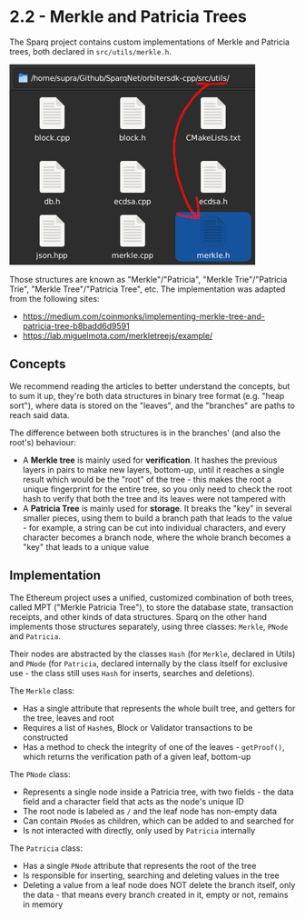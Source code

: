 # 2.2 - Merkle and Patricia Trees

The Sparq project contains custom implementations of Merkle and Patricia trees, both declared in `src/utils/merkle.h`.

![Merkle](img/Merkle.png)

Those structures are known as "Merkle"/"Patricia", "Merkle Trie"/"Patricia Trie", "Merkle Tree"/"Patricia Tree", etc. The implementation was adapted from the following sites:

* https://medium.com/coinmonks/implementing-merkle-tree-and-patricia-tree-b8badd6d9591
* https://lab.miguelmota.com/merkletreejs/example/

## Concepts

We recommend reading the articles to better understand the concepts, but to sum it up, they're both data structures in binary tree format (e.g. "heap sort"), where data is stored on the "leaves", and the "branches" are paths to reach said data.

The difference between both structures is in the branches' (and also the root's) behaviour:

* A **Merkle tree** is mainly used for **verification**. It hashes the previous layers in pairs to make new layers, bottom-up, until it reaches a single result which would be the "root" of the tree - this makes the root a unique fingerprint for the entire tree, so you only need to check the root hash to verify that both the tree and its leaves were not tampered with
* A **Patricia Tree** is mainly used for **storage**. It breaks the "key" in several smaller pieces, using them to build a branch path that leads to the value - for example, a string can be cut into individual characters, and every character becomes a branch node, where the whole branch becomes a "key" that leads to a unique value

## Implementation

The Ethereum project uses a unified, customized combination of both trees, called MPT ("Merkle Patricia Tree"), to store the database state, transaction receipts, and other kinds of data structures. Sparq on the other hand implements those structures separately, using three classes: `Merkle`, `PNode` and `Patricia`.

Their nodes are abstracted by the classes `Hash` (for `Merkle`, declared in Utils) and `PNode` (for `Patricia`, declared internally by the class itself for exclusive use - the class still uses `Hash` for inserts, searches and deletions).

The `Merkle` class:
* Has a single attribute that represents the whole built tree, and getters for the tree, leaves and root
* Requires a list of `Hash`es, Block or Validator transactions to be constructed
* Has a method to check the integrity of one of the leaves - `getProof()`, which returns the verification path of a given leaf, bottom-up

The `PNode` class:
* Represents a single node inside a Patricia tree, with two fields - the data field and a character field that acts as the node's unique ID
* The root node is labeled as `/` and the leaf node has non-empty data
* Can contain `PNode`s as children, which can be added to and searched for
* Is not interacted with directly, only used by `Patricia` internally

The `Patricia` class:
* Has a single `PNode` attribute that represents the root of the tree
* Is responsible for inserting, searching and deleting values in the tree
* Deleting a value from a leaf node does NOT delete the branch itself, only the data - that means every branch created in it, empty or not, remains in memory
